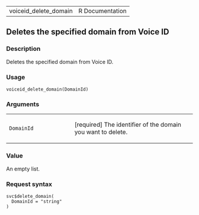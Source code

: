 <table style="width: 100%;">
<tbody>
<tr class="odd">
<td>voiceid_delete_domain</td>
<td style="text-align: right;">R Documentation</td>
</tr>
</tbody>
</table>

## Deletes the specified domain from Voice ID

### Description

Deletes the specified domain from Voice ID.

### Usage

    voiceid_delete_domain(DomainId)

### Arguments

<table>
<colgroup>
<col style="width: 35%" />
<col style="width: 65%" />
</colgroup>
<tbody>
<tr class="odd">
<td><code id="voiceid_delete_domain_:_DomainId">DomainId</code></td>
<td><p>[required] The identifier of the domain you want to
delete.</p></td>
</tr>
</tbody>
</table>

### Value

An empty list.

### Request syntax

    svc$delete_domain(
      DomainId = "string"
    )
